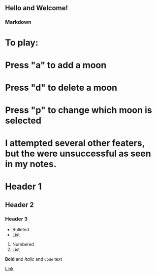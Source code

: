 ## Hello and Welcome!



### Markdown
# To play:
# Press "a" to add a moon
# Press "d" to delete a moon
# Press "p" to change which moon is selected
# I attempted several other featers, but the were unsuccessful as seen in my notes.




# Header 1
## Header 2
### Header 3

- Bulleted
- List

1. Numbered
2. List

**Bold** and _Italic_ and `Code` text

[Link](https://editor.p5js.org/kggrinsell/sketches/jVWTErPSi) 
```

